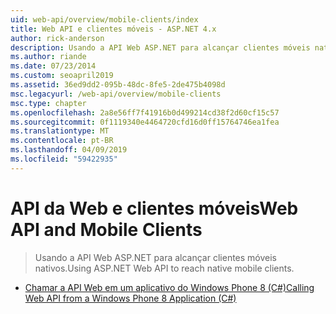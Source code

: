 ```yaml
---
uid: web-api/overview/mobile-clients/index
title: Web API e clientes móveis - ASP.NET 4.x
author: rick-anderson
description: Usando a API Web ASP.NET para alcançar clientes móveis nativos.
ms.author: riande
ms.date: 07/23/2014
ms.custom: seoapril2019
ms.assetid: 36ed9dd2-095b-48dc-8fe5-2de475b4098d
msc.legacyurl: /web-api/overview/mobile-clients
msc.type: chapter
ms.openlocfilehash: 2a8e56ff7f41916b0d499214cd38f2d60cf15c57
ms.sourcegitcommit: 0f1119340e4464720cfd16d0ff15764746ea1fea
ms.translationtype: MT
ms.contentlocale: pt-BR
ms.lasthandoff: 04/09/2019
ms.locfileid: "59422935"
---
```

# <a name="web-api-and-mobile-clients"></a><span data-ttu-id="be7e3-103">API da Web e clientes móveis</span><span class="sxs-lookup"><span data-stu-id="be7e3-103">Web API and Mobile Clients</span></span>

> <span data-ttu-id="be7e3-104">Usando a API Web ASP.NET para alcançar clientes móveis nativos.</span><span class="sxs-lookup"><span data-stu-id="be7e3-104">Using ASP.NET Web API to reach native mobile clients.</span></span>


- [<span data-ttu-id="be7e3-105">Chamar a API Web em um aplicativo do Windows Phone 8 (C#)</span><span class="sxs-lookup"><span data-stu-id="be7e3-105">Calling Web API from a Windows Phone 8 Application (C#)</span></span>](calling-web-api-from-a-windows-phone-8-application.md)
